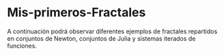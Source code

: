 # Mis-primeros-Fractales
A continuación podrá observar diferentes ejemplos de  fractales repartidos en conjuntos de Newton, conjuntos de Julia y sistemas iterados de funciones.
